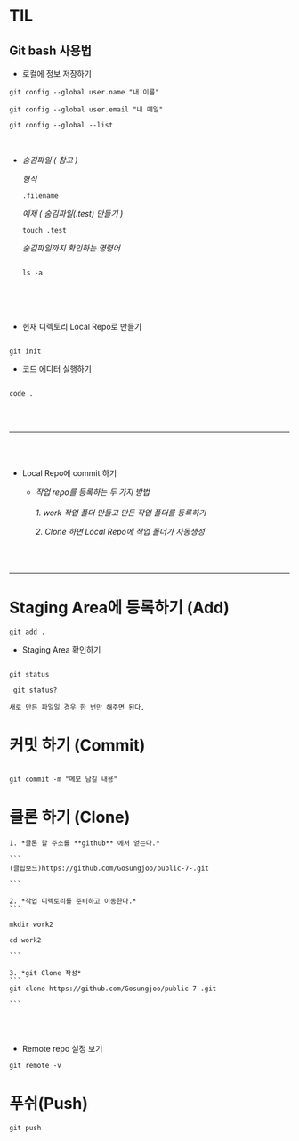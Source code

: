 # TIL

## Git bash 사용법

* 로컬에 정보 저장하기

```
git config --global user.name "내 이름"

git config --global user.email "내 메일"

git config --global --list

```

<br>

* *숨김파일 ( 참고 )*<br>

    *형식*
    ```
    .filename
    ```

    *예제 ( 숨김파일(.test) 만들기 )*
    ``` 
    touch .test 

    ```

    *숨김파일까지 확인하는 명령어*

    ```

    ls -a

    ```



<br><br><br>

* 현재 디렉토리 Local Repo로 만들기
```

git init

```

* 코드 에디터 실행하기
```

code .

```
<br><br>

---

<br><br>
* Local Repo에 commit 하기
    * *작업 repo를 등록하는 두 가지 방법*<br><br>
        *1. work 작업 폴더 만들고 만든 작업 폴더를 등록하기*

        *2. Clone 하면 Local Repo에 작업 폴더가 자동생성*
<br><br><br><br>

---



# **Staging Area에 등록하기 (Add)**
```
git add .
```

* Staging Area 확인하기

```

git status

```

     git status?

    새로 만든 파일일 경우 한 번만 해주면 된다.


# **커밋 하기 (Commit)**
```

git commit -m "메모 남길 내용"

```


# **클론 하기 (Clone)**
    1. *클론 할 주소를 **github** 에서 얻는다.*

    ```
    (클립보드)https://github.com/Gosungjoo/public-7-.git
    
    ```

    2. *작업 디렉토리를 준비하고 이동한다.*
    ```
    
    mkdir work2

    cd work2

    ```

    3. *git Clone 작성*
    ```
    git clone https://github.com/Gosungjoo/public-7-.git

    ```


<br><br>
* Remote repo 설정 보기
```
git remote -v
```


# **푸쉬(Push)**
```
git push
```

